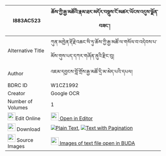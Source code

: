 |I883AC523|ཆོས་ཀྱི་རྒྱ་མཚོའི་རྣམ་ཐར་མདོར་བསྡུས་ངོ་མཚར་ཡོངས་འདུས་ལྗོན་བཟང་། 
| --- | --- 
|Alternative Title |ཀུན་མཁྱེན་རྡོ་རྗེ་འཆང་སི་ཏུ་ཆོས་ཀྱི་རྒྱ་མཚོ་ལ་གསོལ་བ་འདེབས་པ་མོས་གུས་པད་དཀར་གཞོན་ནུའི་རྫིང་བུ།
|Author| འཇམ་དབྱངས་བློ་གྲོས་རྒྱ་མཚོ་དྲི་མ་མེད་པའི་དཔལ།
|BDRC ID | W1CZ1992
|Creator | Google OCR
|Number of Volumes| 1
|<img width="25" src="https://img.icons8.com/color/25/000000/edit-property.png">Edit Online| [<img width="25" src="https://avatars.githubusercontent.com/u/45091458?s=200&v=4"> Open in Editor](http://editor.openpecha.org/I883AC523)
|<img width="25" src="https://img.icons8.com/fluent/48/000000/download-2.png"/>  Download | [![](https://img.icons8.com/color/20/000000/txt.png)Plain Text](https://github.com/Openpecha/I883AC523/releases/download/v1/cho_kyi_gyatso_i_namtar_dordu__plain_I883AC523.zip), [![](https://img.icons8.com/color/20/000000/txt.png)Text with Pagination](https://github.com/Openpecha/I883AC523/releases/download/v1/cho_kyi_gyatso_i_namtar_dordu__pages_I883AC523.zip)
|<img width="25" src="https://img.icons8.com/plasticine/100/000000/pictures-folder.png"/>  Source Images | [<img width="25" src="https://library.bdrc.io/icons/BUDA-small.svg"> Images of text file open in BUDA](https://library.bdrc.io/show/bdr:W1CZ1992)